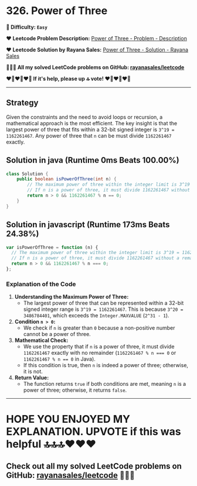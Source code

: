 # 326. Power of Three

**🌱 Difficulty: `Easy`**

**❤️ Leetcode Problem Description:** [Power of Three - Problem - Description](https://leetcode.com/problems/power-of-two/description/)

**❤️ Leetcode Solution by Rayana Sales:** [Power of Three - Solution - Rayana Sales](https://leetcode.com/problems/power-of-three/solutions/5712966/runtime-0ms-beats-100-simple-to-understand-java-javascript-solution/)

**💁🏻‍♀️ All my solved LeetCode problems on GitHub: [rayanasales/leetcode](https://github.com/rayanasales/leetcode)**

**❤️‍🔥❤️‍🔥❤️‍🔥 If it's help, please up 🔝 vote! ❤️‍🔥❤️‍🔥❤️‍🔥**

---

## **Strategy**

Given the constraints and the need to avoid loops or recursion, a mathematical approach is the most efficient. The key insight is that the largest power of three that fits within a 32-bit signed integer is `3^19 = 1162261467`. Any power of three that `n` can be must divide `1162261467` exactly.

## Solution in java (Runtime 0ms Beats **100.00%)**

```java []
class Solution {
    public boolean isPowerOfThree(int n) {
        // The maximum power of three within the integer limit is 3^19 = 1162261467
        // If n is a power of three, it must divide 1162261467 without a remainder
        return n > 0 && 1162261467 % n == 0;
    }
}
```

## Solution in javascript (Runtime **173**ms Beats **24.38%)**

```javascript []
var isPowerOfThree = function (n) {
  // The maximum power of three within the integer limit is 3^19 = 1162261467
  // If n is a power of three, it must divide 1162261467 without a remainder
  return n > 0 && 1162261467 % n === 0;
};
```

### **Explanation of the Code**

1. **Understanding the Maximum Power of Three:**
   - The largest power of three that can be represented within a 32-bit signed integer range is `3^19 = 1162261467`. This is because `3^20 = 3486784401`, which exceeds the `Integer.MAXVALUE` (`2^31 - 1`).
2. **Condition `n > 0`:**
   - We check if `n` is greater than `0` because a non-positive number cannot be a power of three.
3. **Mathematical Check:**
   - We use the property that if `n` is a power of three, it must divide `1162261467` exactly with no remainder (`1162261467 % n === 0` or `1162261467 % n == 0` in Java).
   - If this condition is true, then `n` is indeed a power of three; otherwise, it is not.
4. **Return Value:**
   - The function returns `true` if both conditions are met, meaning `n` is a power of three; otherwise, it returns `false`.

---

# **HOPE YOU ENJOYED MY EXPLANATION. UPVOTE if this was helpful 🔝🔝🔝❤️❤️❤️**

## **Check out all my solved LeetCode problems on GitHub: [rayanasales/leetcode](https://github.com/rayanasales/leetcode) 🤙😚🤘**
